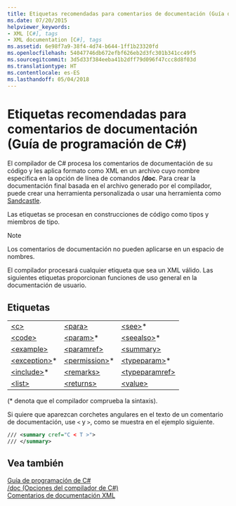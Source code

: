 ```yaml
---
title: Etiquetas recomendadas para comentarios de documentación (Guía de programación de C#)
ms.date: 07/20/2015
helpviewer_keywords:
- XML [C#], tags
- XML documentation [C#], tags
ms.assetid: 6e98f7a9-38f4-4d74-b644-1ff1b23320fd
ms.openlocfilehash: 54047746db672efbf626eb2d3fc301b341cc49f5
ms.sourcegitcommit: 3d5d33f384eeba41b2dff79d096f47ccc8d8f03d
ms.translationtype: HT
ms.contentlocale: es-ES
ms.lasthandoff: 05/04/2018
---
```

# <a name="recommended-tags-for-documentation-comments-c-programming-guide"></a>Etiquetas recomendadas para comentarios de documentación (Guía de programación de C#)
El compilador de C# procesa los comentarios de documentación de su código y les aplica formato como XML en un archivo cuyo nombre especifica en la opción de línea de comandos **/doc**. Para crear la documentación final basada en el archivo generado por el compilador, puede crear una herramienta personalizada o usar una herramienta como [Sandcastle](https://github.com/EWSoftware/SHFB).  
  
 Las etiquetas se procesan en construcciones de código como tipos y miembros de tipo.  
  
> [!NOTE]
>  Los comentarios de documentación no pueden aplicarse en un espacio de nombres.  
  
 El compilador procesará cualquier etiqueta que sea un XML válido. Las siguientes etiquetas proporcionan funciones de uso general en la documentación de usuario.  
  
## <a name="tags"></a>Etiquetas  
  
||||  
|---|---|---|  
|[\<c>](../../../csharp/programming-guide/xmldoc/code-inline.md)|[\<para>](../../../csharp/programming-guide/xmldoc/para.md)|[\<see>](../../../csharp/programming-guide/xmldoc/see.md)*|  
|[\<code>](../../../csharp/programming-guide/xmldoc/code.md)|[\<param>](../../../csharp/programming-guide/xmldoc/param.md)*|[\<seealso>](../../../csharp/programming-guide/xmldoc/seealso.md)*|  
|[\<example>](../../../csharp/programming-guide/xmldoc/example.md)|[\<paramref>](../../../csharp/programming-guide/xmldoc/paramref.md)|[\<summary>](../../../csharp/programming-guide/xmldoc/summary.md)|  
|[\<exception>](../../../csharp/programming-guide/xmldoc/exception.md)*|[\<permission>](../../../csharp/programming-guide/xmldoc/permission.md)*|[\<typeparam>](../../../csharp/programming-guide/xmldoc/typeparam.md)*|  
|[\<include>](../../../csharp/programming-guide/xmldoc/include.md)*|[\<remarks>](../../../csharp/programming-guide/xmldoc/remarks.md)|[\<typeparamref>](../../../csharp/programming-guide/xmldoc/typeparamref.md)|  
|[\<list>](../../../csharp/programming-guide/xmldoc/list.md)|[\<returns>](../../../csharp/programming-guide/xmldoc/returns.md)|[\<value>](../../../csharp/programming-guide/xmldoc/value.md)|  
  
 (* denota que el compilador comprueba la sintaxis).  
  
 Si quiere que aparezcan corchetes angulares en el texto de un comentario de documentación, use `<` y `>`, como se muestra en el ejemplo siguiente.  
  
```xml  
/// <summary cref="C < T >">  
/// </summary>  
```  
  
## <a name="see-also"></a>Vea también  
 [Guía de programación de C#](../../../csharp/programming-guide/index.md)  
 [/doc (Opciones del compilador de C#)](../../../csharp/language-reference/compiler-options/doc-compiler-option.md)  
 [Comentarios de documentación XML](../../../csharp/programming-guide/xmldoc/xml-documentation-comments.md)
